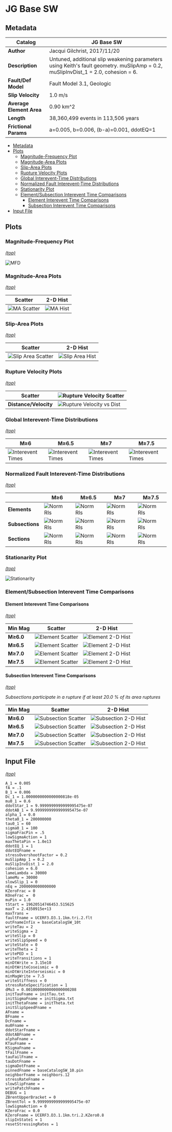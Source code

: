 # JG Base SW
## Metadata
| **Catalog** | JG Base SW |
|-----|-----|
| **Author** | Jacqui Gilchrist, 2017/11/20 |
| **Description** | Untuned, additional slip weakening parameters using Keith's fault geometry. muSlipAmp = 0.2, muSlipInvDist_1 = 2.0, cohesion = 6. |
| **Fault/Def Model** | Fault Model 3.1, Geologic |
| **Slip Velocity** | 1.0 m/s |
| **Average Element Area** | 0.90 km^2 |
| **Length** | 38,360,499 events in 113,506 years |
| **Frictional Params** | a=0.005, b=0.006, (b-a)=0.001, ddotEQ=1 |

* [Metadata](#metadata)
* [Plots](#plots)
  * [Magnitude-Frequency Plot](#magnitude-frequency-plot)
  * [Magnitude-Area Plots](#magnitude-area-plots)
  * [Slip-Area Plots](#slip-area-plots)
  * [Rupture Velocity Plots](#rupture-velocity-plots)
  * [Global Interevent-Time Distributions](#global-interevent-time-distributions)
  * [Normalized Fault Interevent-Time Distributions](#normalized-fault-interevent-time-distributions)
  * [Stationarity Plot](#stationarity-plot)
  * [Element/Subsection Interevent Time Comparisons](#elementsubsection-interevent-time-comparisons)
    * [Element Interevent Time Comparisons](#element-interevent-time-comparisons)
    * [Subsection Interevent Time Comparisons](#subsection-interevent-time-comparisons)
* [Input File](#input-file)

## Plots
### Magnitude-Frequency Plot
*[(top)](#jg-base-sw)*

![MFD](resources/mfd.png)
### Magnitude-Area Plots
*[(top)](#jg-base-sw)*

| Scatter | 2-D Hist |
|-----|-----|
| ![MA Scatter](resources/mag_area.png) | ![MA Hist](resources/mag_area_hist2D.png) |
### Slip-Area Plots
*[(top)](#jg-base-sw)*

| Scatter | 2-D Hist |
|-----|-----|
| ![Slip Area Scatter](resources/slip_area.png) | ![Slip Area Hist](resources/slip_area_hist2D.png) |
### Rupture Velocity Plots
*[(top)](#jg-base-sw)*

| **Scatter** | ![Rupture Velocity Scatter](resources/rupture_velocity_scatter.png) |
|-----|-----|
| **Distance/Velocity** | ![Rupture Velocity vs Dist](resources/rupture_velocity_vs_dist.png) |
### Global Interevent-Time Distributions
*[(top)](#jg-base-sw)*

| **M≥6** | **M≥6.5** | **M≥7** | **M≥7.5** |
|-----|-----|-----|-----|
| ![Interevent Times](resources/interevent_times_m6.png) | ![Interevent Times](resources/interevent_times_m6.5.png) | ![Interevent Times](resources/interevent_times_m7.png) | ![Interevent Times](resources/interevent_times_m7.5.png) |
### Normalized Fault Interevent-Time Distributions
*[(top)](#jg-base-sw)*

|  | **M≥6** | **M≥6.5** | **M≥7** | **M≥7.5** |
|-----|-----|-----|-----|-----|
| **Elements** | ![Norm RIs](resources/norm_ri_elem_m6.png) | ![Norm RIs](resources/norm_ri_elem_m6.5.png) | ![Norm RIs](resources/norm_ri_elem_m7.png) | ![Norm RIs](resources/norm_ri_elem_m7.5.png) |
| **Subsections** | ![Norm RIs](resources/norm_ri_subsect_m6.png) | ![Norm RIs](resources/norm_ri_subsect_m6.5.png) | ![Norm RIs](resources/norm_ri_subsect_m7.png) | ![Norm RIs](resources/norm_ri_subsect_m7.5.png) |
| **Sections** | ![Norm RIs](resources/norm_ri_parent_m6.png) | ![Norm RIs](resources/norm_ri_parent_m6.5.png) | ![Norm RIs](resources/norm_ri_parent_m7.png) | ![Norm RIs](resources/norm_ri_parent_m7.5.png) |
### Stationarity Plot
*[(top)](#jg-base-sw)*

![Stationarity](resources/stationarity.png)
### Element/Subsection Interevent Time Comparisons

#### Element Interevent Time Comparisons
*[(top)](#jg-base-sw)*

| Min Mag | Scatter | 2-D Hist |
|-----|-----|-----|
| **M≥6.0** | ![Element Scatter](resources/interevent_elements_m6_scatter.png) | ![Element 2-D Hist](resources/interevent_elements_m6_hist2D.png) |
| **M≥6.5** | ![Element Scatter](resources/interevent_elements_m6.5_scatter.png) | ![Element 2-D Hist](resources/interevent_elements_m6.5_hist2D.png) |
| **M≥7.0** | ![Element Scatter](resources/interevent_elements_m7_scatter.png) | ![Element 2-D Hist](resources/interevent_elements_m7_hist2D.png) |
| **M≥7.5** | ![Element Scatter](resources/interevent_elements_m7.5_scatter.png) | ![Element 2-D Hist](resources/interevent_elements_m7.5_hist2D.png) |

#### Subsection Interevent Time Comparisons
*[(top)](#jg-base-sw)*

*Subsections participate in a rupture if at least 20.0 % of its area ruptures*

| Min Mag | Scatter | 2-D Hist |
|-----|-----|-----|
| **M≥6.0** | ![Subsection Scatter](resources/interevent_sub_sects_m6_scatter.png) | ![Subsection 2-D Hist](resources/interevent_sub_sects_m6_hist2D.png) |
| **M≥6.5** | ![Subsection Scatter](resources/interevent_sub_sects_m6.5_scatter.png) | ![Subsection 2-D Hist](resources/interevent_sub_sects_m6.5_hist2D.png) |
| **M≥7.0** | ![Subsection Scatter](resources/interevent_sub_sects_m7_scatter.png) | ![Subsection 2-D Hist](resources/interevent_sub_sects_m7_hist2D.png) |
| **M≥7.5** | ![Subsection Scatter](resources/interevent_sub_sects_m7.5_scatter.png) | ![Subsection 2-D Hist](resources/interevent_sub_sects_m7.5_hist2D.png) |

## Input File
*[(top)](#jg-base-sw)*

```
A_1 = 0.005
fA = .1
B_1 = 0.006
Dc_1 = 1.0000000000000000818e-05
mu0_1 = 0.6
ddotStar_1 = 9.9999999999999995475e-07
ddotAB_1 = 9.9999999999999995475e-07
alpha_1 = 0.0
theta0_1 = 200000000
tau0_1 = 60
sigma0_1 = 100
sigmaFracPin = .5
lowSigmaAction = 1
maxThetaPin = 1.0e13
ddotEQ_1 = 1
ddotEQFname = 
stressOvershootFactor = 0.2
muSlipAmp_1 = 0.2
muSlipInvDist_1 = 2.0
cohesion = 6.0
lameLambda = 30000
lameMu = 30000
slowSlip_1 = 0
nEq = 2000000000000000
KZeroFrac = 0
KOneFrac =  0
muPin = 1.0
tStart = 19620514746453.515625
maxT = 2.4350915e+13
maxTrans = 
faultFname = UCERF3.D3.1.1km.tri.2.flt
outFnameInfix = baseCatalogSW_10t
writeTau = 2
writeSigma = 2
writeSlip = 0
writeSlipSpeed = 0
writeState = 0
writeTheta = 2
writePED = 1
writeTransitions = 1
minDtWrite = 3.15e10
minDtWriteCoseismic = 0
minDtWriteInterseismic = 0
minMagWrite = 7.5
writeStiffness = 0
stressRateSpecification = 1
dMu3 = 0.0010000000000000000208
initTauFname = initTau.txt
initSigmaFname = initSigma.txt
initThetaFname = initTheta.txt
initSlipSpeedFname = 
AFname = 
BFname = 
DcFname = 
mu0Fname = 
ddotStarFname = 
ddotABFname = 
alphaFname = 
KTauFname = 
KSigmaFname = 
tFailFname = 
tauFailFname = 
tauDotFname = 
sigmaDotFname = 
pinnedFname = baseCatalogSW_10.pin
neighborFname = neighbors.12
stressRateFname = 
slowSlipFname = 
writePatchFname = 
DEBUG = 1
ZBrentUpperBracket = 0
ZBrentTol = 9.9999999999999995475e-07
lowSigmaAction = 0
KZeroFrac = 0.0
KZeroFname = UCERF3.D3.1.1km.tri.2.KZero0.8
slipInState1 = 1
resetStressingRates = 1
```
